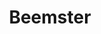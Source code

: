 ---
title: Beemster
site: www.beemster.be
image: /images/beemster.png
featured: true
templateKey: leverancier
---